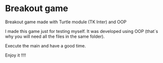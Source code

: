 # Breakout game
Breakout game made with Turtle module (TK Inter) and OOP

I made this game just for testing myself. It was developed using OOP (that´s why you will need all the files in the same folder). 

Execute the main and have a good time.

Enjoy it !!!!
